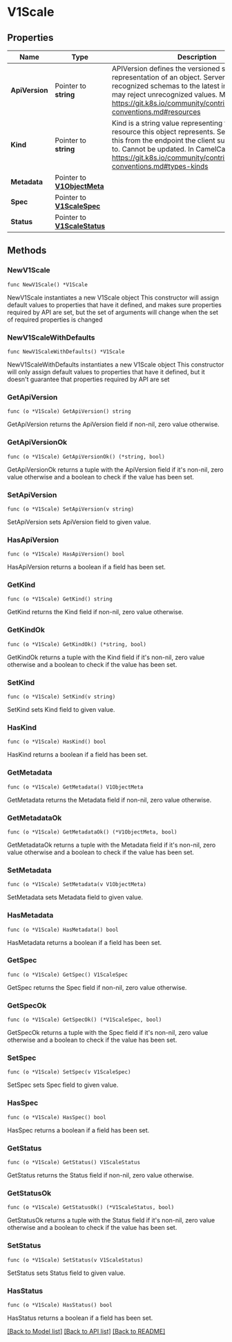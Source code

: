 # V1Scale

## Properties

Name | Type | Description | Notes
------------ | ------------- | ------------- | -------------
**ApiVersion** | Pointer to **string** | APIVersion defines the versioned schema of this representation of an object. Servers should convert recognized schemas to the latest internal value, and may reject unrecognized values. More info: https://git.k8s.io/community/contributors/devel/api-conventions.md#resources | [optional] 
**Kind** | Pointer to **string** | Kind is a string value representing the REST resource this object represents. Servers may infer this from the endpoint the client submits requests to. Cannot be updated. In CamelCase. More info: https://git.k8s.io/community/contributors/devel/api-conventions.md#types-kinds | [optional] 
**Metadata** | Pointer to [**V1ObjectMeta**](V1ObjectMeta.md) |  | [optional] 
**Spec** | Pointer to [**V1ScaleSpec**](V1ScaleSpec.md) |  | [optional] 
**Status** | Pointer to [**V1ScaleStatus**](V1ScaleStatus.md) |  | [optional] 

## Methods

### NewV1Scale

`func NewV1Scale() *V1Scale`

NewV1Scale instantiates a new V1Scale object
This constructor will assign default values to properties that have it defined,
and makes sure properties required by API are set, but the set of arguments
will change when the set of required properties is changed

### NewV1ScaleWithDefaults

`func NewV1ScaleWithDefaults() *V1Scale`

NewV1ScaleWithDefaults instantiates a new V1Scale object
This constructor will only assign default values to properties that have it defined,
but it doesn't guarantee that properties required by API are set

### GetApiVersion

`func (o *V1Scale) GetApiVersion() string`

GetApiVersion returns the ApiVersion field if non-nil, zero value otherwise.

### GetApiVersionOk

`func (o *V1Scale) GetApiVersionOk() (*string, bool)`

GetApiVersionOk returns a tuple with the ApiVersion field if it's non-nil, zero value otherwise
and a boolean to check if the value has been set.

### SetApiVersion

`func (o *V1Scale) SetApiVersion(v string)`

SetApiVersion sets ApiVersion field to given value.

### HasApiVersion

`func (o *V1Scale) HasApiVersion() bool`

HasApiVersion returns a boolean if a field has been set.

### GetKind

`func (o *V1Scale) GetKind() string`

GetKind returns the Kind field if non-nil, zero value otherwise.

### GetKindOk

`func (o *V1Scale) GetKindOk() (*string, bool)`

GetKindOk returns a tuple with the Kind field if it's non-nil, zero value otherwise
and a boolean to check if the value has been set.

### SetKind

`func (o *V1Scale) SetKind(v string)`

SetKind sets Kind field to given value.

### HasKind

`func (o *V1Scale) HasKind() bool`

HasKind returns a boolean if a field has been set.

### GetMetadata

`func (o *V1Scale) GetMetadata() V1ObjectMeta`

GetMetadata returns the Metadata field if non-nil, zero value otherwise.

### GetMetadataOk

`func (o *V1Scale) GetMetadataOk() (*V1ObjectMeta, bool)`

GetMetadataOk returns a tuple with the Metadata field if it's non-nil, zero value otherwise
and a boolean to check if the value has been set.

### SetMetadata

`func (o *V1Scale) SetMetadata(v V1ObjectMeta)`

SetMetadata sets Metadata field to given value.

### HasMetadata

`func (o *V1Scale) HasMetadata() bool`

HasMetadata returns a boolean if a field has been set.

### GetSpec

`func (o *V1Scale) GetSpec() V1ScaleSpec`

GetSpec returns the Spec field if non-nil, zero value otherwise.

### GetSpecOk

`func (o *V1Scale) GetSpecOk() (*V1ScaleSpec, bool)`

GetSpecOk returns a tuple with the Spec field if it's non-nil, zero value otherwise
and a boolean to check if the value has been set.

### SetSpec

`func (o *V1Scale) SetSpec(v V1ScaleSpec)`

SetSpec sets Spec field to given value.

### HasSpec

`func (o *V1Scale) HasSpec() bool`

HasSpec returns a boolean if a field has been set.

### GetStatus

`func (o *V1Scale) GetStatus() V1ScaleStatus`

GetStatus returns the Status field if non-nil, zero value otherwise.

### GetStatusOk

`func (o *V1Scale) GetStatusOk() (*V1ScaleStatus, bool)`

GetStatusOk returns a tuple with the Status field if it's non-nil, zero value otherwise
and a boolean to check if the value has been set.

### SetStatus

`func (o *V1Scale) SetStatus(v V1ScaleStatus)`

SetStatus sets Status field to given value.

### HasStatus

`func (o *V1Scale) HasStatus() bool`

HasStatus returns a boolean if a field has been set.


[[Back to Model list]](../README.md#documentation-for-models) [[Back to API list]](../README.md#documentation-for-api-endpoints) [[Back to README]](../README.md)


